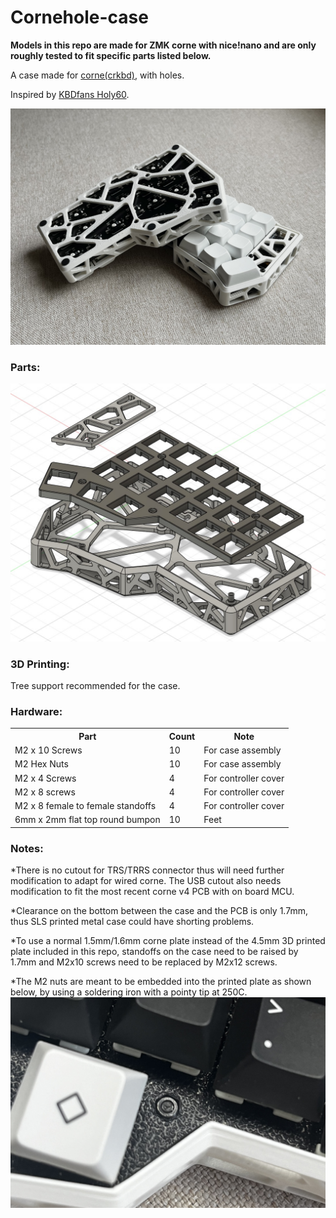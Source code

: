 # Cornehole-case

**Models in this repo are made for ZMK corne with nice!nano and are only roughly tested to fit specific parts listed below.**

A case made for [corne(crkbd)](https://github.com/foostan/crkbd), with holes. 

Inspired by [KBDfans Holy60](https://kbdfans.com/products/holy60-case). 

![Complete](img/Complete.JPG)

### Parts: 

![Parts](img/Parts.JPG)

### 3D Printing: 

Tree support recommended for the case. 

### Hardware: 

<table>
<tr>
        <th>Part</th>
        <th>Count</th>
        <th>Note</th>
    </tr>
    <tr>
        <td>M2 x 10 Screws</td>
        <td>10</td>
        <td>For case assembly</td>
    </tr>
    <tr>
        <td>M2 Hex Nuts</td>
        <td>10</td>
        <td>For case assembly</td>
    </tr>
    <tr>
        <td>M2 x 4 Screws</td>
        <td>4</td>
        <td>For controller cover</td>
    </tr>
    <tr>
        <td>M2 x 8 screws</td>
        <td>4</td>
        <td>For controller cover</td>
    </tr>
    <tr>
        <td>M2 x 8 female to female standoffs</td>
        <td>4</td>
        <td>For controller cover</td>
    </tr>
    <tr>
        <td>6mm x 2mm flat top round bumpon</td>
        <td>10</td>
        <td>Feet</td>
    </tr>
    
</table>

### Notes: 
*There is no cutout for TRS/TRRS connector thus will need further modification to adapt for wired corne. The USB cutout also needs modification to fit the most recent corne v4 PCB with on board MCU. 

*Clearance on the bottom between the case and the PCB is only 1.7mm, thus SLS printed metal case could have shorting problems.  

*To use a normal 1.5mm/1.6mm corne plate instead of the 4.5mm 3D printed plate included in this repo, standoffs on the case need to be raised by 1.7mm and M2x10 screws need to be replaced by M2x12 screws. 

*The M2 nuts are meant to be embedded into the printed plate as shown below, by using a soldering iron with a pointy tip at 250C. 
![Nut](img/Nut.JPG)

